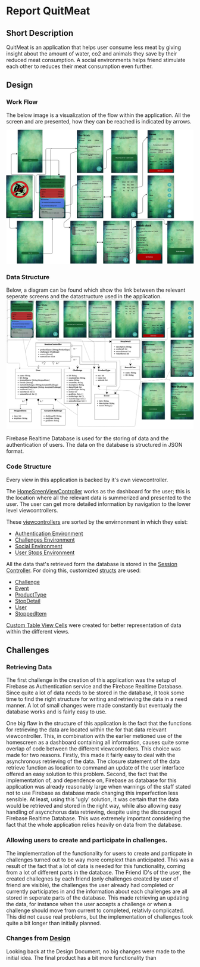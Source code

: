 # Report QuitMeat

## Short Description
QuitMeat is an application that helps user consume less meat by giving insight about the amount of water, co2 and animals they save by their reduced meat consumption. A social environments helps friend stimulate each other to reduces their meat consumption even further.

## Design
### Work Flow
The below image is a visualization of the flow within the application. All the screen and are presented, how they can be reached is indicated by arrows.  
  
<img src="/doc/WorkFlow.png"/>

### Data Structure
Below, a diagram can be found which show the link between the relevant seperate screens and the datastructure used in the application.  
<img src="/doc/DataStructureDiagram.png"/>

Firebase Realtime Database is used for the storing of data and the authentication of users. The data on the database is structured in JSON format.

### Code Structure
Every view in this application is backed by it's own viewcontroller.  

The [HomeSreenViewController](https://github.com/mellemeewis/final-project/blob/master/QuitMeat/QuitMeat/Code/Classes/View%20Controllers/HomeScreenViewController.swift) works as the dashboard for the user; this is the location where all the relevant data is summerized and presented to the user. The user can get more detailed information by navigation to the lower level viewcontrollers.  

These [viewcontrollers](https://github.com/mellemeewis/final-project/tree/master/QuitMeat/QuitMeat/Code/Classes/View%20Controllers) are sorted by the envirnonment in which they exist: 
- [Authentication Environment](https://github.com/mellemeewis/final-project/tree/master/QuitMeat/QuitMeat/Code/Classes/View%20Controllers/Authentication%20Environment)
- [Challenges Environment](https://github.com/mellemeewis/final-project/tree/master/QuitMeat/QuitMeat/Code/Classes/View%20Controllers/Challenges%20Environment)
- [Social Environment](https://github.com/mellemeewis/final-project/tree/master/QuitMeat/QuitMeat/Code/Classes/View%20Controllers/Social%20Environment)
- [User Stops Environment](https://github.com/mellemeewis/final-project/tree/master/QuitMeat/QuitMeat/Code/Classes/View%20Controllers/User%20Stops%20Environment)

All the data that's retrieved form the database is stored in the [Session Controller](https://github.com/mellemeewis/final-project/blob/master/QuitMeat/QuitMeat/Code/Classes/SessionController.swift). For doing this, customized [structs](https://github.com/mellemeewis/final-project/tree/master/QuitMeat/QuitMeat/Code/Structs) are used: 
- [Challenge](https://github.com/mellemeewis/final-project/blob/master/QuitMeat/QuitMeat/Code/Structs/Challenge.swift)
- [Event](https://github.com/mellemeewis/final-project/blob/master/QuitMeat/QuitMeat/Code/Structs/Event.swift)
- [ProductType](https://github.com/mellemeewis/final-project/blob/master/QuitMeat/QuitMeat/Code/Structs/ProductType.swift)
- [StopDetail](https://github.com/mellemeewis/final-project/blob/master/QuitMeat/QuitMeat/Code/Structs/StopDetail.swift)
- [User](https://github.com/mellemeewis/final-project/blob/master/QuitMeat/QuitMeat/Code/Structs/User.swift)
- [StoppedItem](https://github.com/mellemeewis/final-project/blob/master/QuitMeat/QuitMeat/Code/Structs/stoppedItem.swift)

[Custom Table View Cells](https://github.com/mellemeewis/final-project/tree/master/QuitMeat/QuitMeat/Code/Classes/Custom%20UITableViewCells) were created for better representation of data within the different views.

## Challenges
### Retrieving Data
The first challenge in the creation of this application was the setup of Firebase as Authentication service and the Firebase Realtime Database. Since quite a lot of data needs to be stored in the database, it took some time to find the right structure for writing and retrieving the data in a need manner. A lot of small changes were made constantly but eventualy the database works and is fairly easy to use. 

One big flaw in the structure of this application is the fact that the functions for retrieving the data are located within the for that data relevant viewcontroller. This, in combination with the earlier metioned use of the homescreen as a dashboard containing all information, causes quite some overlap of code between the different viewcontrollers. This choice was made for two reasons. Firstly, this made it fairly easy to deal with the asynchronous retrieving of the data. The closure statement of the data retrieve function as location to command an update of the user interface offered an easy solution to this problem. Second, the fact that the implementation of, and dependence on, Firebase as database for this application was already reasonably large when warnings of the staff stated not to use Firebase as database made changing this imperfection less sensible. At least, using this 'ugly' solution, it was certain that the data would be retrieved and stored in the right way, while also allowing easy handling of asycnchorus data retrieving, despite using the discouraged Firebase Realtime Database. This was extremely important considering the fact that the whole application relies heavily on data from the database. 

### Allowing users to create and participate in challenges.
The implementation of the functionality for users to create and particpate in challenges turned out to be way more complext than anticipated. This was a result of the fact that a lot of data is needed for this functionality, coming from a lot of different parts in the database. The Friend ID's of the user, the created challegnes by each friend (only challenges created by user of friend are visible), the challenges the user already had completed or currently participates in and the information about each challenges are all stored in seperate parts of the database. This made retrieving an updating the data, for instance when the user accepts a challenge or when a challenge should move from current to completed, relativly complicated. This did not cause real problems, but the implementation of challenges took quite a bit longer than initially planned.

### Changes from [Design](https://github.com/mellemeewis/final-project/blob/master/DESIGN.md)
Looking back at the Design Document, no big changes were made to the initial idea. The final product has a bit more functionality than 
